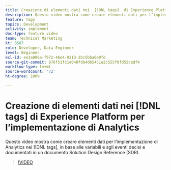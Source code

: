 ```yaml
---
title: Creazione di elementi dati nei  [!DNL tags]  di Experience Platform per l’implementazione di Analytics
description: Questo video mostra come creare elementi dati per l’implementazione di Analytics nei  [!DNL tags] , in base alle variabili e agli eventi decisi e documentati in un documento Solution Design Reference (SDR).
feature: Tags
topics: Development
activity: implement
doc-type: feature video
team: Technical Marketing
kt: 3587
role: Developer, Data Engineer
level: Beginner
exl-id: ee3a808a-f972-46e4-9213-2bc5bba6e0fd
source-git-commit: 876f51fc1e048fdb4d65451e2c555f8fd55cadf4
workflow-type: tm+mt
source-wordcount: '72'
ht-degree: 100%

---
```


# Creazione di elementi dati nei [!DNL tags] di Experience Platform per l’implementazione di Analytics

Questo video mostra come creare elementi dati per l’implementazione di Analytics nei [!DNL tags], in base alle variabili e agli eventi decisi e documentati in un documento Solution Design Reference (SDR).

>[!VIDEO](https://video.tv.adobe.com/v/28760/?quality=12&learn=on)
